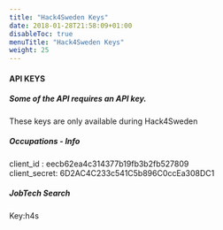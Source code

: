 ```yaml
---
title: "Hack4Sweden Keys"
date: 2018-01-28T21:58:09+01:00
disableToc: true
menuTitle: "Hack4Sweden Keys"
weight: 25
---
```


#### API KEYS 

##### Some of the API requires an API key. 

These keys are only available during Hack4Sweden

##### Occupations - Info  
client_id : eecb62ea4c314377b19fb3b2fb527809  
client_secret: 6D2AC4C233c541C5b896C0ccEa308DC1

##### JobTech Search  
Key:h4s
